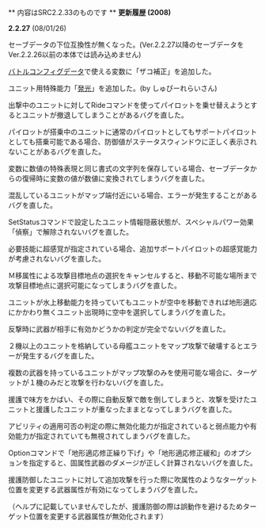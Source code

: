 ** 内容はSRC2.2.33のものです **
**更新履歴 (2008)**

**2.2.27** (08/01/26)

セーブデータの下位互換性が無くなった。(Ver.2.2.27以降のセーブデータをVer.2.2.26以前の本体では読み込めません)

[バトルコンフィグデータ](バトルコンフィグデータ.md)で使える変数に「ザコ補正」を追加した。

ユニット用特殊能力「[発光](その他の特殊能力.md)」を追加した。(by しゅぴーれらいさん)

出撃中のユニットに対してRideコマンドを使ってパイロットを乗せ替えようとするとユニットが撤退してしまうことがあるバグを直した。

パイロットが搭乗中のユニットに通常のパイロットとしてもサポートパイロットとしても搭乗可能である場合、防御値がステータスウィンドウに正しく表示されないことがあるバグを直した。

変数に数値の特殊表現と同じ書式の文字列を保存している場合、セーブデータからの復帰時に変数の値が数値に変換されてしまうバグを直した。

混乱しているユニットがマップ端付近にいる場合、エラーが発生することがあるバグを直した。

SetStatusコマンドで設定したユニット情報隠蔽状態が、スペシャルパワー効果「偵察」で解除されないバグを直した。

必要技能に超感覚が指定されている場合、追加サポートパイロットの超感覚能力が考慮されないバグを直した。

Ｍ移属性による攻撃目標地点の選択をキャンセルすると、移動不可能な場所まで攻撃目標地点に選択可能になってしまうバグを直した。

ユニットが水上移動能力を持っていてもユニットが空中を移動できれば地形適応にかかわり無くユニット出現時に空中を選択してしまうバグを直した。

反撃時に武器が相手に有効かどうかの判定が完全でないバグを直した。

２機以上のユニットを格納している母艦ユニットをマップ攻撃で破壊するとエラーが発生するバグを直した。

複数の武器を持っているユニットがマップ攻撃のみを使用可能な場合に、ターゲットが１機のみだと攻撃を行わないバグを直した。

援護で味方をかばい、その際に自動反撃で敵を倒してしまうと、攻撃を受けたユニットと援護したユニットが重なったままとなってしまうバグを直した。

アビリティの適用可否の判定の際に無効化能力が指定されていると弱点能力や有効能力が指定されていても無視されてしまうバグを直した。

Optionコマンドで「地形適応修正繰り下げ」や「地形適応修正緩和」のオプションを指定すると、固属性武器のダメージが正しく計算されないバグを直した。

援護防御したユニットに対して追加攻撃を行った際に吹属性のようなターゲット位置を変更する武器属性が有効になってしまうバグを直した。

（ヘルプに記載していませんでしたが、援護防御の際は誤動作を避けるためターゲット位置を変更する武器属性が無効化されます）
